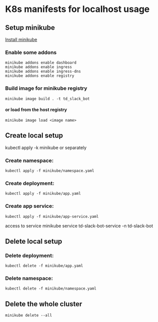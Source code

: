# K8s manifests for localhost usage

## Setup minikube

[Install minikube](https://minikube.sigs.k8s.io/docs/start/)

### Enable some addons

```
minikube addons enable dashboard
minikube addons enable ingress
minikube addons enable ingress-dns
minikube addons enable registry
```

### Build image for minikube registry

```minikube image build . -t td_slack_bot```

#### or load from the host registry

```minikube image load <image name>```

## Create local setup

kubectl apply -k minikube
or separately

### Create namespace:

```kubectl apply -f minikube/namespace.yaml```

### Create deployment:

 ```kubectl apply -f minikube/app.yaml```

### Create app service:

```kubectl apply -f minikube/app-service.yaml```

access to service
minikube service td-slack-bot-service -n td-slack-bot

## Delete local setup

### Delete deployment:

```kubectl delete -f minikube/app.yaml```

### Delete namespace:
```kubectl delete -f minikube/namespace.yaml```

## Delete the whole cluster

```minikube delete --all```

